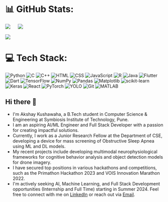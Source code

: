 # 📊 GitHub Stats:
![](https://github-readme-streak-stats.herokuapp.com/?user=Akshaykushawaha&theme=dark&hide_border=false) &nbsp;&nbsp;&nbsp;&nbsp; ![](https://github-readme-stats.vercel.app/api/top-langs/?username=Akshaykushawaha&theme=dark&hide_border=false&include_all_commits=true&count_private=true&layout=compact&hide=CSS) <br/>

![](https://github-readme-stats.vercel.app/api?username=Akshaykushawaha&theme=dark&hide_border=false&include_all_commits=true&count_private=true) 


# 💻 Tech Stack:
![Python](https://img.shields.io/badge/python-%2314354C.svg?style=for-the-badge&logo=python&logoColor=white) ![C](https://img.shields.io/badge/c-%2300599C.svg?style=for-the-badge&logo=c&logoColor=white) ![C++](https://img.shields.io/badge/c++-%2300599C.svg?style=for-the-badge&logo=c%2B%2B&logoColor=white) ![HTML](https://img.shields.io/badge/html5-%23E34F26.svg?style=for-the-badge&logo=html5&logoColor=white) ![CSS](https://img.shields.io/badge/css3-%231572B6.svg?style=for-the-badge&logo=css3&logoColor=white) ![JavaScript](https://img.shields.io/badge/javascript-%23F7DF1E.svg?style=for-the-badge&logo=javascript&logoColor=black) ![R](https://img.shields.io/badge/r-%23276DC3.svg?style=for-the-badge&logo=r&logoColor=white) ![Java](https://img.shields.io/badge/java-%23ED8B00.svg?style=for-the-badge&logo=java&logoColor=white) ![Flutter](https://img.shields.io/badge/flutter-%2302569B.svg?style=for-the-badge&logo=flutter&logoColor=white) ![Dart](https://img.shields.io/badge/dart-%230175C2.svg?style=for-the-badge&logo=dart&logoColor=white) ![TensorFlow](https://img.shields.io/badge/tensorflow-%23FF6F00.svg?style=for-the-badge&logo=tensorflow&logoColor=white) ![NumPy](https://img.shields.io/badge/numpy-%23013243.svg?style=for-the-badge&logo=numpy&logoColor=white) ![Pandas](https://img.shields.io/badge/pandas-%23150458.svg?style=for-the-badge&logo=pandas&logoColor=white) ![Matplotlib](https://img.shields.io/badge/matplotlib-%23ffffff.svg?style=for-the-badge&logo=matplotlib&logoColor=black) ![scikit-learn](https://img.shields.io/badge/scikit--learn-%23F7931E.svg?style=for-the-badge&logo=scikit-learn&logoColor=white) ![Keras](https://img.shields.io/badge/keras-%23D00000.svg?style=for-the-badge&logo=keras&logoColor=white) ![React](https://img.shields.io/badge/react-%2320232a.svg?style=for-the-badge&logo=react&logoColor=%2361DAFB) ![PyTorch](https://img.shields.io/badge/pytorch-%23EE4C2C.svg?style=for-the-badge&logo=pytorch&logoColor=white) ![YOLO](https://img.shields.io/badge/YOLO-%231A1A1A.svg?style=for-the-badge&logo=YOLO&logoColor=white) ![Git](https://img.shields.io/badge/git-%23F05033.svg?style=for-the-badge&logo=git&logoColor=white) ![MATLAB](https://img.shields.io/badge/matlab-%230076A8.svg?style=for-the-badge&logo=mathworks&logoColor=white)

## Hi there 👋
- I'm Akshay Kushawaha, a B.Tech student in Computer Science & Engineering at Symbiosis Institute of Technology, Pune.
- I am an aspiring AI/ML Engineer and Full Stack Developer with a passion for creating impactful solutions.
- Currently, I work as a Junior Research Fellow at the Department of CSE, developing a device for mass screening of Obstructive Sleep Apnea using ML and DL models.
- My recent projects include developing multimodal neurophysiological frameworks for cognitive behavior analysis and object detection models for drone imagery.
- I have secured top positions in various hackathons and competitions, such as the Primathon Hackathon 2023 and VOIS Innovation Marathon 2022.
- I'm actively seeking AI, Machine Learning, and Full Stack Development opportunities (Internship and Full Time) starting in Summer 2024.
Feel free to connect with me on [LinkedIn](https://www.linkedin.com/in/akshay-kushawaha-301a95220/) or reach out via [Email](akshay.kushawaha@gmail.com).

<!--
**Akshaykushawaha/akshaykushawaha** is a ✨ _special_ ✨ repository because its `README.md` (this file) appears on your GitHub profile.

Here are some ideas to get you started:

- 🔭 I’m currently working on ...
- 🌱 I’m currently learning ...
- 👯 I’m looking to collaborate on ...
- 🤔 I’m looking for help with ...
- 💬 Ask me about ...
- 📫 How to reach me: ...
- 😄 Pronouns: ...
- ⚡ Fun fact: ...
-->

